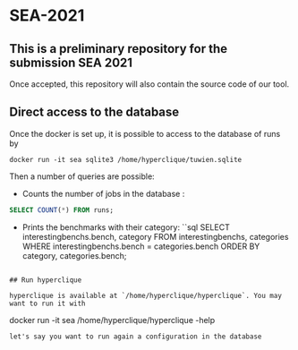 # SEA-2021

## This is a preliminary repository for the submission SEA 2021

Once accepted, this repository will also contain the source code of our tool.

## Direct access to the database

Once the docker is set up, it is possible to access to the database of runs by
``` 
docker run -it sea sqlite3 /home/hyperclique/tuwien.sqlite
```

Then a number of queries are possible:
- Counts the number of jobs in the database : 
```sql 
SELECT COUNT(*) FROM runs;
```
- Prints the benchmarks with their category:
``sql
SELECT interestingbenchs.bench, category FROM interestingbenchs, categories
WHERE interestingbenchs.bench = categories.bench
ORDER BY category, categories.bench;
```

## Run hyperclique

hyperclique is available at `/home/hyperclique/hyperclique`. You may want to run it with
```
docker run -it sea /home/hyperclique/hyperclique -help
```
let's say you want to run again a configuration in the database
